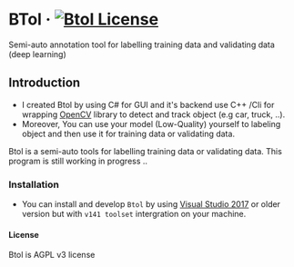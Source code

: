 # BTol &middot; [![Btol License](https://img.shields.io/badge/License-AGPL%20v3-blue.svg)](https://www.gnu.org/licenses/agpl-3.0)
Semi-auto annotation tool for labelling training data and validating data (deep learning)
## Introduction
 - I created Btol by using C# for GUI and it's backend use C++ /Cli for wrapping [OpenCV](https://opencv.org/) library to detect and track object (e.g car, truck, ..).
 - Moreover, You can use your model (Low-Quality) yourself to labeling object and then use it for training data or validating data. 

Btol is a semi-auto tools for labelling training data or validating data.
This program is still working in progress ..

### Installation
 - You can install and develop `Btol` by using [Visual Studio 2017](https://www.visualstudio.com/downloads/) or older version but with `v141 toolset` intergration on your machine.

#### License
Btol is AGPL v3 license
